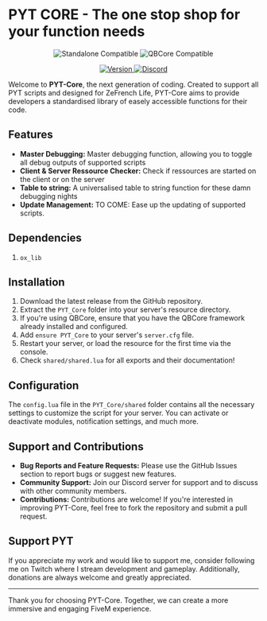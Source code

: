 # PYT CORE - The one stop shop for your function needs
<p align="center">
  <img src="https://img.shields.io/badge/Standalone-Compatible-brightgreen" alt="Standalone Compatible">
  <img src="https://img.shields.io/badge/QBCore-Compatible-maroon" alt="QBCore Compatible">
</p>
<p align="center">
<a href="https://github.com/Pyth3rEx/PYT-Core/releases">
  <img src="https://img.shields.io/badge/Version-0.0.1-dodgerblue" alt="Version">
</a>
<a href="https://discord.gg/9yk7mze5n3">
  <img src="https://img.shields.io/badge/Discord-link?logo=https%3A%2F%2Fbanner2.cleanpng.com%2F20180502%2Feve%2Fkisspng-discord-computer-icons-logo-simplify-5aea4b0b9a5315.3824979315253040756321.jpg&color=%237289DA" alt="Discord">
</a>
</p>

Welcome to **PYT-Core**, the next generation of coding. Created to support all PYT scripts and designed for ZeFrench Life, PYT-Core aims to provide developers a standardised library of easely accessible functions for their code.

## Features

- **Master Debugging:** Master debugging function, allowing you to toggle all debug outputs of supported scripts
- **Client & Server Ressource Checker:** Check if ressources are started on the client or on the server
- **Table to string:** A universalised table to string function for these damn debugging nights
- **Update Management:** TO COME: Ease up the updating of supported scripts.

## Dependencies

1. `ox_lib`

## Installation

1. Download the latest release from the GitHub repository.
2. Extract the `PYT_Core` folder into your server's resource directory.
3. If you're using QBCore, ensure that you have the QBCore framework already installed and configured.
4. Add `ensure PYT_Core` to your server's `server.cfg` file.
5. Restart your server, or load the resource for the first time via the console.
6. Check `shared/shared.lua` for all exports and their documentation!

## Configuration

The `config.lua` file in the `PYT_Core/shared` folder contains all the necessary settings to customize the script for your server. You can activate or deactivate modules, notification settings, and much more.

## Support and Contributions

- **Bug Reports and Feature Requests:** Please use the GitHub Issues section to report bugs or suggest new features.
- **Community Support:** Join our Discord server for support and to discuss with other community members.
- **Contributions:** Contributions are welcome! If you're interested in improving PYT-Core, feel free to fork the repository and submit a pull request.

## Support PYT

If you appreciate my work and would like to support me, consider following me on Twitch where I stream development and gameplay. Additionally, donations are always welcome and greatly appreciated.

---

Thank you for choosing PYT-Core. Together, we can create a more immersive and engaging FiveM experience.

